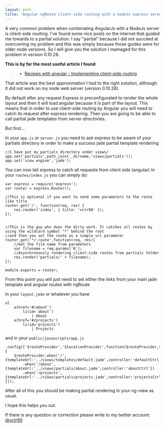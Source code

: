 ```yaml
---
layout: post
title: "Angular ngRoute client-side routing with a nodeJs express server"
---
```


A very common problem when combinating AngularJs with a NodeJs server is client-side rouiting. I've found some nice posts on the internet that guided me towards to a partial solution. I say "partial" because I did not succeed at overcoming my problem and this was simply because those guides were for older node versions. So I will give you the solution I mamaged for this problem in version 0.10.28.

**This is by far the most useful article I found**

> - [Recipes with angular - Implementing client-side routing](http://bywordapp.com/markdown/syntax.html)

That article was the best approximation I had to the right solution, although It did not work on my node web server (version 0.10.28).

By default after any request Express is preconfigurated to render the whole layout and then it will load angular because it is part of the layout. This means that in order to use client-side routing by Angular you will need to catch its request after express rendering. Then you are going to be able to call partial jade templates from server directories.

But first...

In your ```app.js``` or ```server.js``` you need to ask express to be aware of your partials directory in order to make a success jade partial template rendering

	//I have put my partials directory under views/
	app.set('partials',path.join(__dirname,'views/partials'));
	app.set('view engine','jade');

You can now tell express to catch all requests from client side (angular)
In your ```routes/index.js``` you can simply do:

	var express = require('express');
	var router = express.Router();

	//This is optional if you want to send some parameters to the route like title
	router.get('/', function(req, res) {
		res.render('index', { title: 'vctr90' });
	});


	//This is the guy who does the dirty work. It catches all routes by using the wildcard symbol "*" behind the root
	//and then you set the route as a simple url parameter
	router.get('*/:route',function(req, res){
		//Get the file name from parameters
		var filename = req.params['0'];
		//Asynchronously rendering client-side routes from partials folder
		res.render('partials/' + filename);
	});

	module.exports = router;

From this point you will just need to set either the links from your main jade template and angular routes with ngRoute

In your ```layout.jade``` or whatever you have 

	ul
		a(href='#/about')
			li(id='about')
				| About
		a(href='#/projects')
			li(id='projects')
				| Projects

and in your ```public/javascripts/app.js```

	.config(['$routeProvider','$locationProvider',function($routeProvider,$locationProvider){
		$routeProvider.when('/',{templateUrl:'../views/templates/default.jade',controller:'defaultCtrl'})
			.when('/about',{templateUrl:'../views/partials/about.jade',controller:'aboutCtrl'})
			.when('/projects',{templateUrl:'../views/partials/projects.jade',controller:'projectsCtrl'});
	}]);

After all of this you should be making partial rendering in your ng-view as usual.

I hope this helps you out.

If there is any question or correction please write to my twitter account:
[@vctr90](http://twitter.com/vctr90)
